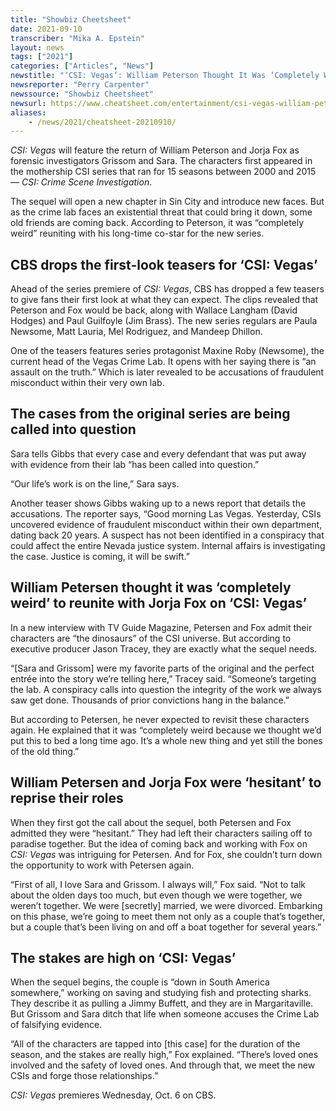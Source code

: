 ```yaml
---
title: "Showbiz Cheetsheet"
date: 2021-09-10
transcriber: "Mika A. Epstein"
layout: news
tags: ["2021"]
categories: ["Articles", "News"]
newstitle: "‘CSI: Vegas’: William Peterson Thought It Was ‘Completely Weird’ Reuniting With Jorja Fox"
newsreporter: "Perry Carpenter"
newssource: "Showbiz Cheetsheet"
newsurl: https://www.cheatsheet.com/entertainment/csi-vegas-william-peterson-completely-weird-reuniting-with-jorja-fox.html/
aliases:
    - /news/2021/cheatsheet-20210910/
---
```


_CSI: Vegas_ will feature the return of William Peterson and Jorja Fox as forensic investigators Grissom and Sara. The characters first appeared in the mothership CSI series that ran for 15 seasons between 2000 and 2015 — _CSI: Crime Scene Investigation_.

The sequel will open a new chapter in Sin City and introduce new faces. But as the crime lab faces an existential threat that could bring it down, some old friends are coming back. According to Peterson, it was “completely weird” reuniting with his long-time co-star for the new series.

## CBS drops the first-look teasers for ‘CSI: Vegas’

Ahead of the series premiere of _CSI: Vegas_, CBS has dropped a few teasers to give fans their first look at what they can expect. The clips revealed that Peterson and Fox would be back, along with Wallace Langham (David Hodges) and Paul Guilfoyle (Jim Brass). The new series regulars are Paula Newsome, Matt Lauria, Mel Rodriguez, and Mandeep Dhillon.

One of the teasers features series protagonist Maxine Roby (Newsome), the current head of the Vegas Crime Lab. It opens with her saying there is “an assault on the truth.” Which is later revealed to be accusations of fraudulent misconduct within their very own lab.

## The cases from the original series are being called into question

Sara tells Gibbs that every case and every defendant that was put away with evidence from their lab “has been called into question.”

“Our life’s work is on the line,” Sara says.

Another teaser shows Gibbs waking up to a news report that details the accusations. The reporter says, “Good morning Las Vegas. Yesterday, CSIs uncovered evidence of fraudulent misconduct within their own department, dating back 20 years. A suspect has not been identified in a conspiracy that could affect the entire Nevada justice system. Internal affairs is investigating the case. Justice is coming, it will be swift.”

## William Petersen thought it was ‘completely weird’ to reunite with Jorja Fox on ‘CSI: Vegas’

In a new interview with TV Guide Magazine, Petersen and Fox admit their characters are “the dinosaurs” of the CSI universe. But according to executive producer Jason Tracey, they are exactly what the sequel needs.

“[Sara and Grissom] were my favorite parts of the original and the perfect entrée into the story we’re telling here,” Tracey said. “Someone’s targeting the lab. A conspiracy calls into question the integrity of the work we always saw get done. Thousands of prior convictions hang in the balance.”

But according to Petersen, he never expected to revisit these characters again. He explained that it was “completely weird because we thought we’d put this to bed a long time ago. It’s a whole new thing and yet still the bones of the old thing.”

## William Petersen and Jorja Fox were ‘hesitant’ to reprise their roles

When they first got the call about the sequel, both Petersen and Fox admitted they were “hesitant.”  They had left their characters sailing off to paradise together. But the idea of coming back and working with Fox on _CSI: Vegas_ was intriguing for Petersen. And for Fox, she couldn’t turn down the opportunity to work with Petersen again.

“First of all, I love Sara and Grissom. I always will,” Fox said. “Not to talk about the olden days too much, but even though we were together, we weren’t together. We were [secretly] married, we were divorced. Embarking on this phase, we’re going to meet them not only as a couple that’s together, but a couple that’s been living on and off a boat together for several years.”

## The stakes are high on ‘CSI: Vegas’

When the sequel begins, the couple is “down in South America somewhere,” working on saving and studying fish and protecting sharks. They describe it as pulling a Jimmy Buffett, and they are in Margaritaville. But Grissom and Sara ditch that life when someone accuses the Crime Lab of falsifying evidence.

“All of the characters are tapped into [this case] for the duration of the season, and the stakes are really high,” Fox explained. “There’s loved ones involved and the safety of loved ones. And through that, we meet the new CSIs and forge those relationships.”

_CSI: Vegas_ premieres Wednesday, Oct. 6 on CBS.

